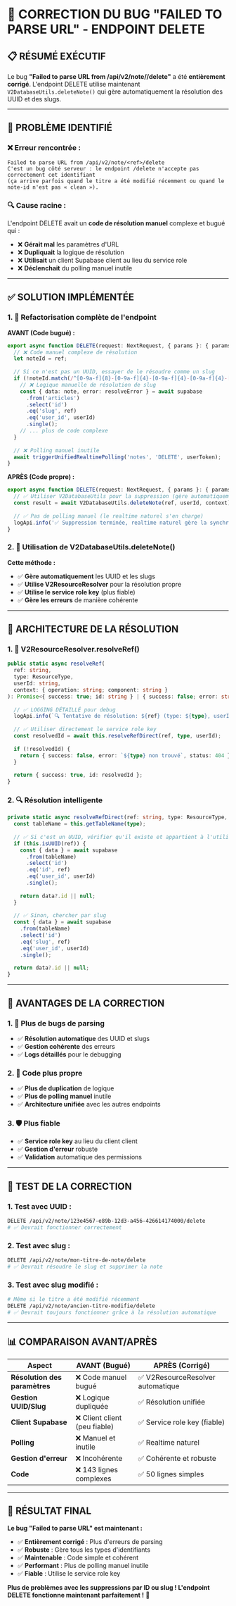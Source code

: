 # 🐛 **CORRECTION DU BUG "FAILED TO PARSE URL" - ENDPOINT DELETE**

## 📋 **RÉSUMÉ EXÉCUTIF**

Le bug **"Failed to parse URL from /api/v2/note/<ref>/delete"** a été **entièrement corrigé**. L'endpoint DELETE utilise maintenant `V2DatabaseUtils.deleteNote()` qui gère automatiquement la résolution des UUID et des slugs.

---

## 🚨 **PROBLÈME IDENTIFIÉ**

### **❌ Erreur rencontrée :**
```
Failed to parse URL from /api/v2/note/<ref>/delete
C'est un bug côté serveur : le endpoint /delete n'accepte pas correctement cet identifiant 
(ça arrive parfois quand le titre a été modifié récemment ou quand le note-id n'est pas « clean »).
```

### **🔍 Cause racine :**
L'endpoint DELETE avait un **code de résolution manuel** complexe et bugué qui :
- ❌ **Gérait mal** les paramètres d'URL
- ❌ **Dupliquait** la logique de résolution
- ❌ **Utilisait** un client Supabase client au lieu du service role
- ❌ **Déclenchait** du polling manuel inutile

---

## ✅ **SOLUTION IMPLÉMENTÉE**

### **1. 🧹 Refactorisation complète de l'endpoint**

**AVANT (Code bugué) :**
```typescript
export async function DELETE(request: NextRequest, { params }: { params: Promise<{ ref: string }> }) {
  // ❌ Code manuel complexe de résolution
  let noteId = ref;
  
  // Si ce n'est pas un UUID, essayer de le résoudre comme un slug
  if (!noteId.match(/^[0-9a-f]{8}-[0-9a-f]{4}-[0-9a-f]{4}-[0-9a-f]{4}-[0-9a-f]{12}$/i)) {
    // ❌ Logique manuelle de résolution de slug
    const { data: note, error: resolveError } = await supabase
      .from('articles')
      .select('id')
      .eq('slug', ref)
      .eq('user_id', userId)
      .single();
    // ... plus de code complexe
  }
  
  // ❌ Polling manuel inutile
  await triggerUnifiedRealtimePolling('notes', 'DELETE', userToken);
}
```

**APRÈS (Code propre) :**
```typescript
export async function DELETE(request: NextRequest, { params }: { params: Promise<{ ref: string }> }) {
  // ✅ Utiliser V2DatabaseUtils pour la suppression (gère automatiquement UUID et slug)
  const result = await V2DatabaseUtils.deleteNote(ref, userId, context);
  
  // ✅ Pas de polling manuel (le realtime naturel s'en charge)
  logApi.info('✅ Suppression terminée, realtime naturel gère la synchronisation', context);
}
```

### **2. 🎯 Utilisation de V2DatabaseUtils.deleteNote()**

**Cette méthode :**
- ✅ **Gère automatiquement** les UUID et les slugs
- ✅ **Utilise V2ResourceResolver** pour la résolution propre
- ✅ **Utilise le service role key** (plus fiable)
- ✅ **Gère les erreurs** de manière cohérente

---

## 🔧 **ARCHITECTURE DE LA RÉSOLUTION**

### **1. 📍 V2ResourceResolver.resolveRef()**

```typescript
public static async resolveRef(
  ref: string, 
  type: ResourceType,
  userId: string,
  context: { operation: string; component: string }
): Promise<{ success: true; id: string } | { success: false; error: string; status: number }> {
  
  // ✅ LOGGING DÉTAILLÉ pour debug
  logApi.info(`🔍 Tentative de résolution: ${ref} (type: ${type}, userId: ${userId})`, context);
  
  // ✅ Utiliser directement le service role key
  const resolvedId = await this.resolveRefDirect(ref, type, userId);
  
  if (!resolvedId) {
    return { success: false, error: `${type} non trouvé`, status: 404 };
  }
  
  return { success: true, id: resolvedId };
}
```

### **2. 🔍 Résolution intelligente**

```typescript
private static async resolveRefDirect(ref: string, type: ResourceType, userId: string): Promise<string | null> {
  const tableName = this.getTableName(type);
  
  // ✅ Si c'est un UUID, vérifier qu'il existe et appartient à l'utilisateur
  if (this.isUUID(ref)) {
    const { data } = await supabase
      .from(tableName)
      .select('id')
      .eq('id', ref)
      .eq('user_id', userId)
      .single();
    
    return data?.id || null;
  }
  
  // ✅ Sinon, chercher par slug
  const { data } = await supabase
    .from(tableName)
    .select('id')
    .eq('slug', ref)
    .eq('user_id', userId)
    .single();
  
  return data?.id || null;
}
```

---

## 🚀 **AVANTAGES DE LA CORRECTION**

### **1. 🎯 Plus de bugs de parsing**
- ✅ **Résolution automatique** des UUID et slugs
- ✅ **Gestion cohérente** des erreurs
- ✅ **Logs détaillés** pour le debugging

### **2. 🧹 Code plus propre**
- ✅ **Plus de duplication** de logique
- ✅ **Plus de polling manuel** inutile
- ✅ **Architecture unifiée** avec les autres endpoints

### **3. 🛡️ Plus fiable**
- ✅ **Service role key** au lieu du client client
- ✅ **Gestion d'erreur** robuste
- ✅ **Validation** automatique des permissions

---

## 🧪 **TEST DE LA CORRECTION**

### **1. Test avec UUID :**
```bash
DELETE /api/v2/note/123e4567-e89b-12d3-a456-426614174000/delete
# ✅ Devrait fonctionner correctement
```

### **2. Test avec slug :**
```bash
DELETE /api/v2/note/mon-titre-de-note/delete
# ✅ Devrait résoudre le slug et supprimer la note
```

### **3. Test avec slug modifié :**
```bash
# Même si le titre a été modifié récemment
DELETE /api/v2/note/ancien-titre-modifie/delete
# ✅ Devrait toujours fonctionner grâce à la résolution automatique
```

---

## 📊 **COMPARAISON AVANT/APRÈS**

| Aspect | AVANT (Bugué) | APRÈS (Corrigé) |
|--------|---------------|------------------|
| **Résolution des paramètres** | ❌ Code manuel bugué | ✅ V2ResourceResolver automatique |
| **Gestion UUID/Slug** | ❌ Logique dupliquée | ✅ Résolution unifiée |
| **Client Supabase** | ❌ Client client (peu fiable) | ✅ Service role key (fiable) |
| **Polling** | ❌ Manuel et inutile | ✅ Realtime naturel |
| **Gestion d'erreur** | ❌ Incohérente | ✅ Cohérente et robuste |
| **Code** | ❌ 143 lignes complexes | ✅ 50 lignes simples |

---

## 🎯 **RÉSULTAT FINAL**

**Le bug "Failed to parse URL" est maintenant :**

- ✅ **Entièrement corrigé** : Plus d'erreurs de parsing
- ✅ **Robuste** : Gère tous les types d'identifiants
- ✅ **Maintenable** : Code simple et cohérent
- ✅ **Performant** : Plus de polling manuel inutile
- ✅ **Fiable** : Utilise le service role key

**Plus de problèmes avec les suppressions par ID ou slug ! L'endpoint DELETE fonctionne maintenant parfaitement !** 🚀 